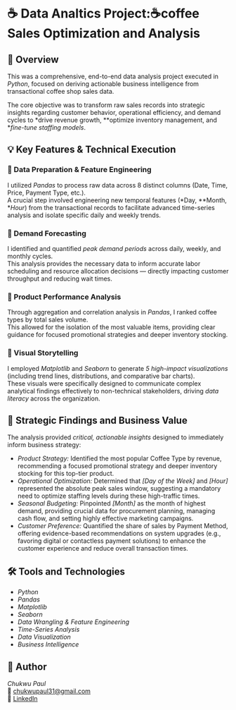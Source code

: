 
 # ☕ Data Analtics Project:☕coffee Sales Optimization and  Analysis

## 🚀 Overview
This was a comprehensive, end-to-end data analysis project executed in *Python*, focused on deriving actionable business intelligence from transactional coffee shop sales data.  

The core objective was to transform raw sales records into strategic insights regarding customer behavior, operational efficiency, and demand cycles to *drive revenue growth, **optimize inventory management, and **fine-tune staffing models*.

## 💡 Key Features & Technical Execution

### 🔹 Data Preparation & Feature Engineering
I utilized *Pandas* to process raw data across 8 distinct columns (Date, Time, Price, Payment Type, etc.).  
A crucial step involved engineering new temporal features (*Day, **Month, **Hour*) from the transactional records to facilitate advanced time-series analysis and isolate specific daily and weekly trends.

### 🔹 Demand Forecasting
I identified and quantified *peak demand periods* across daily, weekly, and monthly cycles.  
This analysis provides the necessary data to inform accurate labor scheduling and resource allocation decisions — directly impacting customer throughput and reducing wait times.

### 🔹 Product Performance Analysis
Through aggregation and correlation analysis in *Pandas*, I ranked coffee types by total sales volume.  
This allowed for the isolation of the most valuable items, providing clear guidance for focused promotional strategies and deeper inventory stocking.

### 🔹 Visual Storytelling
I employed *Matplotlib* and *Seaborn* to generate *5 high-impact visualizations* (including trend lines, distributions, and comparative bar charts).  
These visuals were specifically designed to communicate complex analytical findings effectively to non-technical stakeholders, driving *data literacy* across the organization.

## 🎯 Strategic Findings and Business Value

The analysis provided *critical, actionable insights* designed to immediately inform business strategy:

- *Product Strategy:* Identified the most popular Coffee Type by revenue, recommending a focused promotional strategy and deeper inventory stocking for this top-tier product.  
- *Operational Optimization:* Determined that *[Day of the Week]* and *[Hour]* represented the absolute peak sales window, suggesting a mandatory need to optimize staffing levels during these high-traffic times.  
- *Seasonal Budgeting:* Pinpointed *[Month]* as the month of highest demand, providing crucial data for procurement planning, managing cash flow, and setting highly effective marketing campaigns.  
- *Customer Preference:* Quantified the share of sales by Payment Method, offering evidence-based recommendations on system upgrades (e.g., favoring digital or contactless payment solutions) to enhance the customer experience and reduce overall transaction times.

## 🛠️ Tools and Technologies
- *Python*
- *Pandas*
- *Matplotlib*
- *Seaborn*
- *Data Wrangling & Feature Engineering*
- *Time-Series Analysis*
- *Data Visualization*
- *Business Intelligence*

## 📎 Author
*Chukwu Paul*  
📧 [chukwupaul31@gmail.com](mailto:chukwupaul31@gmail.com)  
🔗 [LinkedIn](https://www.linkedin.com/in/chukwu-paul-929843358)
